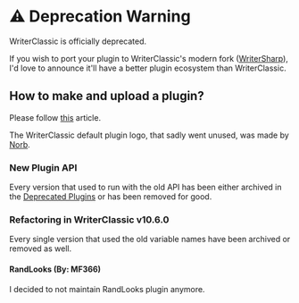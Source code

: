 # ⚠ Deprecation Warning
WriterClassic is officially deprecated.

If you wish to port your plugin to WriterClassic's modern fork ([WriterSharp](https://github.com/MF366-Coding/WriterSharp)), I'd love to announce it'll have a better plugin ecosystem than WriterClassic.

## How to make and upload a plugin?
Please follow [this](https://github.com/MF366-Coding/WriterClassic/wiki/Plugin-API-(v10.1.1-)) article.

The WriterClassic default plugin logo, that sadly went unused, was made by [Norb](https://github.com/norbcodes).

### New Plugin API
Every version that used to run with the old API has been either archived in the [Deprecated Plugins](https://github.com/MF366-Coding/WriterClassic-OfficialPlugins/tree/main/Obsolete_Plugins/) or has been removed for good.

### Refactoring in WriterClassic v10.6.0
Every single version that used the old variable names have been archived or removed as well.

#### RandLooks (By: MF366)
I decided to not maintain RandLooks plugin anymore.
